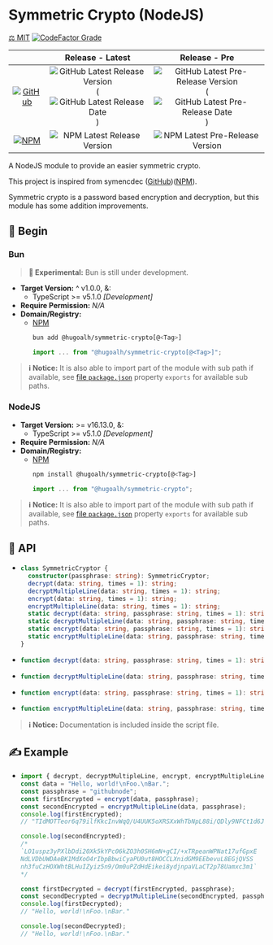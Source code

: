 # Symmetric Crypto (NodeJS)

[⚖️ MIT](./LICENSE.md)
[![CodeFactor Grade](https://img.shields.io/codefactor/grade/github/hugoalh-studio/symmetric-crypto-nodejs?label=Grade&logo=codefactor&logoColor=ffffff&style=flat-square "CodeFactor Grade")](https://www.codefactor.io/repository/github/hugoalh-studio/symmetric-crypto-nodejs)

|  | **Release - Latest** | **Release - Pre** |
|:-:|:-:|:-:|
| [![GitHub](https://img.shields.io/badge/GitHub-181717?logo=github&logoColor=ffffff&style=flat-square "GitHub")](https://github.com/hugoalh-studio/symmetric-crypto-nodejs) | ![GitHub Latest Release Version](https://img.shields.io/github/release/hugoalh-studio/symmetric-crypto-nodejs?sort=semver&label=&style=flat-square "GitHub Latest Release Version") (![GitHub Latest Release Date](https://img.shields.io/github/release-date/hugoalh-studio/symmetric-crypto-nodejs?label=&style=flat-square "GitHub Latest Release Date")) | ![GitHub Latest Pre-Release Version](https://img.shields.io/github/release/hugoalh-studio/symmetric-crypto-nodejs?include_prereleases&sort=semver&label=&style=flat-square "GitHub Latest Pre-Release Version") (![GitHub Latest Pre-Release Date](https://img.shields.io/github/release-date-pre/hugoalh-studio/symmetric-crypto-nodejs?label=&style=flat-square "GitHub Latest Pre-Release Date")) |
| [![NPM](https://img.shields.io/badge/NPM-CB3837?logo=npm&logoColor=ffffff&style=flat-square "NPM")](https://www.npmjs.com/package/@hugoalh/symmetric-crypto) | ![NPM Latest Release Version](https://img.shields.io/npm/v/@hugoalh/symmetric-crypto/latest?label=&style=flat-square "NPM Latest Release Version") | ![NPM Latest Pre-Release Version](https://img.shields.io/npm/v/@hugoalh/symmetric-crypto/pre?label=&style=flat-square "NPM Latest Pre-Release Version") |

A NodeJS module to provide an easier symmetric crypto.

This project is inspired from symencdec ([GitHub](https://github.com/nire0510/symencdec))([NPM](https://www.npmjs.com/package/symencdec)).

Symmetric crypto is a password based encryption and decryption, but this module has some addition improvements.

## 🔰 Begin

### Bun

> **🧪 Experimental:** Bun is still under development.

- **Target Version:** ^ v1.0.0, &:
  - TypeScript >= v5.1.0 *\[Development\]*
- **Require Permission:** *N/A*
- **Domain/Registry:**
  - [NPM](https://www.npmjs.com/package/@hugoalh/symmetric-crypto)
    ```sh
    bun add @hugoalh/symmetric-crypto[@<Tag>]
    ```
    ```js
    import ... from "@hugoalh/symmetric-crypto[@<Tag>]";
    ```

> **ℹ️ Notice:** It is also able to import part of the module with sub path if available, see [file `package.json`](./package.json) property `exports` for available sub paths.

### NodeJS

- **Target Version:** >= v16.13.0, &:
  - TypeScript >= v5.1.0 *\[Development\]*
- **Require Permission:** *N/A*
- **Domain/Registry:**
  - [NPM](https://www.npmjs.com/package/@hugoalh/symmetric-crypto)
    ```sh
    npm install @hugoalh/symmetric-crypto[@<Tag>]
    ```
    ```js
    import ... from "@hugoalh/symmetric-crypto";
    ```

> **ℹ️ Notice:** It is also able to import part of the module with sub path if available, see [file `package.json`](./package.json) property `exports` for available sub paths.

## 🧩 API

- ```ts
  class SymmetricCryptor {
    constructor(passphrase: string): SymmetricCryptor;
    decrypt(data: string, times = 1): string;
    decryptMultipleLine(data: string, times = 1): string;
    encrypt(data: string, times = 1): string;
    encryptMultipleLine(data: string, times = 1): string;
    static decrypt(data: string, passphrase: string, times = 1): string;
    static decryptMultipleLine(data: string, passphrase: string, times = 1): string;
    static encrypt(data: string, passphrase: string, times = 1): string;
    static encryptMultipleLine(data: string, passphrase: string, times = 1): string;
  }
  ```
- ```ts
  function decrypt(data: string, passphrase: string, times = 1): string;
  ```
- ```ts
  function decryptMultipleLine(data: string, passphrase: string, times = 1): string;
  ```
- ```ts
  function encrypt(data: string, passphrase: string, times = 1): string;
  ```
- ```ts
  function encryptMultipleLine(data: string, passphrase: string, times = 1): string;
  ```

> **ℹ️ Notice:** Documentation is included inside the script file.

## ✍️ Example

- ```js
  import { decrypt, decryptMultipleLine, encrypt, encryptMultipleLine } from "@hugoalh/symmetric-crypto";
  const data = "Hello, world!\nFoo.\nBar.";
  const passphrase = "githubnode";
  const firstEncrypted = encrypt(data, passphrase);
  const secondEncrypted = encryptMultipleLine(data, passphrase);
  console.log(firstEncrypted);
  // "TIdMOTTeor6q79ilfKkcInvWqQ/U4UUK5oXRSXxWhTbNpL88i/QDly9NFCt1d6JwkDWJ0nkLGKwsWbcA6tM2yg=="

  console.log(secondEncrypted);
  /*
  `LO1uspz3yPXlbDdi20Xk5kYPc06kZO3h0SH6mN+gCI/+xTRpeanWPNat17ufGpxE
  NdLVDbUWDAeBK1MdXoO4rIbpBbwiCyaPU0ut8HOCCLXnidGM9EEbevuL8EGjQVSS
  nh3fuCzHOXWhtBLHuIZyiz5n9/Om0uPZdHdEikei8ydjnpaVLaCT2p78Uamxc3m1`
  */

  const firstDecrypted = decrypt(firstEncrypted, passphrase);
  const secondDecrypted = decryptMultipleLine(secondEncrypted, passphrase);
  console.log(firstDecrypted);
  // "Hello, world!\nFoo.\nBar."

  console.log(secondDecrypted);
  // "Hello, world!\nFoo.\nBar."
  ```

